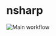 # nsharp
![Main workflow](https://github.com/nsharp-lang/nsharp/workflows/Main%20workflow/badge.svg)

